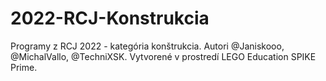 # 2022-RCJ-Konstrukcia

Programy z RCJ 2022 - kategória konštrukcia. Autori @Janiskooo, @MichalVallo, @TechniXSK. Vytvorené v prostredí LEGO Education SPIKE Prime.
